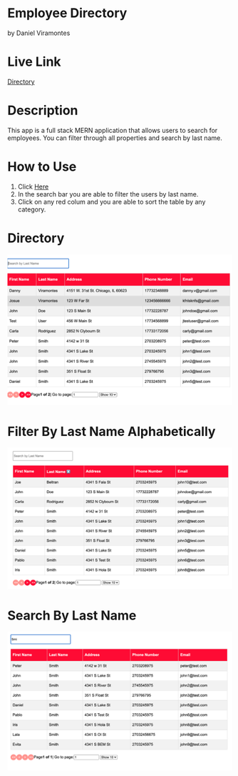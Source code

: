 # Employee Directory
by Daniel Viramontes

# Live Link
<a href="https://employee-directory12345.herokuapp.com/directory">Directory</a>

# Description 
<p>This app is a full stack MERN application that allows users to search for employees. You can filter through all properties and search by last name.</p>

# How to Use
1. Click <a href="https://employee-directory12345.herokuapp.com/directory">Here</a>
2. In the search bar you are able to filter the users by  last name. 
3. Click on any red colum and you are able to sort the table by any category.  

# Directory 
![Directory](data.png)

# Filter By Last Name Alphabetically 
![FilterB By Last Name ](filterbylastname.png)

# Search By Last Name
![searchbylastname](searchbylastname.png)



